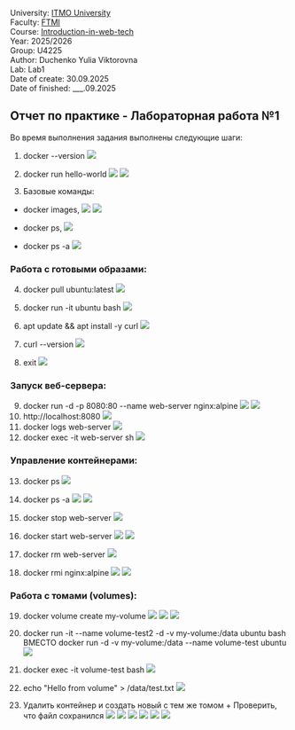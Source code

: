 University: [ITMO University](https://itmo.ru/ru/)  
Faculty: [FTMI](https://ftmi.itmo.ru)  
Course: [Introduction-in-web-tech](https://https://itmo-ict-faculty.github.io/introduction-in-web-tech/)   
Year: 2025/2026   
Group: U4225  
Author: Duchenko Yulia Viktorovna  
Lab: Lab1  
Date of create: 30.09.2025  
Date of finished: ___.09.2025  

## Отчет по практике - Лабораторная работа №1
Во время выполнения задания выполнены следующие шаги:

1. docker --version
![](https://github.com/juliadv8/devops-lab-duchenko/blob/main/Lab1/Lab1_screen1.png)

2. docker run hello-world
![](https://github.com/juliadv8/devops-lab-duchenko/blob/main/Lab1/Lab1_screen2.png)
![](https://github.com/juliadv8/devops-lab-duchenko/blob/main/Lab1/Lab1_screen5.png)

3. Базовые команды: 
- docker images, 
![](https://github.com/juliadv8/devops-lab-duchenko/blob/main/Lab1/Lab1_screen3.png)
![](https://github.com/juliadv8/devops-lab-duchenko/blob/main/Lab1/Lab1_screen14.png)

- docker ps, 
![](https://github.com/juliadv8/devops-lab-duchenko/blob/main/Lab1/Lab1_screen7.png)

- docker ps -a
![](https://github.com/juliadv8/devops-lab-duchenko/blob/main/Lab1/Lab1_screen8.png)

### Работа с готовыми образами:

4. docker pull ubuntu:latest
![](https://github.com/juliadv8/devops-lab-duchenko/blob/main/Lab1/Lab1_screen9.png)

5. docker run -it ubuntu bash
![](https://github.com/juliadv8/devops-lab-duchenko/blob/main/Lab1/Lab1_screen10.png)

6. apt update && apt install -y curl
![](https://github.com/juliadv8/devops-lab-duchenko/blob/main/Lab1/Lab1_screen11.png)

7. curl --version
![](https://github.com/juliadv8/devops-lab-duchenko/blob/main/Lab1/Lab1_screen12.png)

8. exit
![](https://github.com/juliadv8/devops-lab-duchenko/blob/main/Lab1/Lab1_screen15.png)

### Запуск веб-сервера:

9. docker run -d -p 8080:80 --name web-server nginx:alpine
![](https://github.com/juliadv8/devops-lab-duchenko/blob/main/Lab1/Lab1_screen16.png)
![](https://github.com/juliadv8/devops-lab-duchenko/blob/main/Lab1/Lab1_screen25.png)
10. http://localhost:8080
![](https://github.com/juliadv8/devops-lab-duchenko/blob/main/Lab1/Lab1_screen17.png)
11. docker logs web-server
![](https://github.com/juliadv8/devops-lab-duchenko/blob/main/Lab1/Lab1_screen18.png)
12. docker exec -it web-server sh
![](https://github.com/juliadv8/devops-lab-duchenko/blob/main/Lab1/Lab1_screen19.png)

### Управление контейнерами:

13. docker ps
![](https://github.com/juliadv8/devops-lab-duchenko/blob/main/Lab1/Lab1_screen20.png)

14. docker ps -a
![](https://github.com/juliadv8/devops-lab-duchenko/blob/main/Lab1/Lab1_screen21.png)
![](https://github.com/juliadv8/devops-lab-duchenko/blob/main/Lab1/Lab1_screen13.png)

15. docker stop web-server
![](https://github.com/juliadv8/devops-lab-duchenko/blob/main/Lab1/Lab1_screen22.png)

16. docker start web-server
![](https://github.com/juliadv8/devops-lab-duchenko/blob/main/Lab1/Lab1_screen23.png) 
![](https://github.com/juliadv8/devops-lab-duchenko/blob/main/Lab1/Lab1_screen24.png)

17. docker rm web-server
![](https://github.com/juliadv8/devops-lab-duchenko/blob/main/Lab1/Lab1_screen_12.png)

18. docker rmi nginx:alpine
![](https://github.com/juliadv8/devops-lab-duchenko/blob/main/Lab1/Lab1_screen27.png)
![](https://github.com/juliadv8/devops-lab-duchenko/blob/main/Lab1/Lab1_screen26.png)

### Работа с томами (volumes):

19. docker volume create my-volume
![](https://github.com/juliadv8/devops-lab-duchenko/blob/main/Lab1/Lab1_screen28.png)
![](https://github.com/juliadv8/devops-lab-duchenko/blob/main/Lab1/Lab1_screen29.png)
![](https://github.com/juliadv8/devops-lab-duchenko/blob/main/Lab1/Lab1_screen32.png)

20. docker run -it --name volume-test2 -d -v my-volume:/data ubuntu bash ВМЕСТО docker run -d -v my-volume:/data --name volume-test ubuntu 
![](https://github.com/juliadv8/devops-lab-duchenko/blob/main/Lab1/Lab1_screen30.png)

21. docker exec -it volume-test bash
![](https://github.com/juliadv8/devops-lab-duchenko/blob/main/Lab1/Lab1_screen33.png)

22. echo "Hello from volume" > /data/test.txt
![](https://github.com/juliadv8/devops-lab-duchenko/blob/main/Lab1/Lab1_screen35.png)

23. Удалить контейнер и создать новый с тем же томом + Проверить, что файл сохранился
![](https://github.com/juliadv8/devops-lab-duchenko/blob/main/Lab1/Lab1_screen36.png)
![](https://github.com/juliadv8/devops-lab-duchenko/blob/main/Lab1/Lab1_screen38.png)
![](https://github.com/juliadv8/devops-lab-duchenko/blob/main/Lab1/Lab1_screen39.png)
![](https://github.com/juliadv8/devops-lab-duchenko/blob/main/Lab1/Lab1_screen41.png)
![](https://github.com/juliadv8/devops-lab-duchenko/blob/main/Lab1/Lab1_screen37.png)
![](https://github.com/juliadv8/devops-lab-duchenko/blob/main/Lab1/Lab1_screen40.png)
